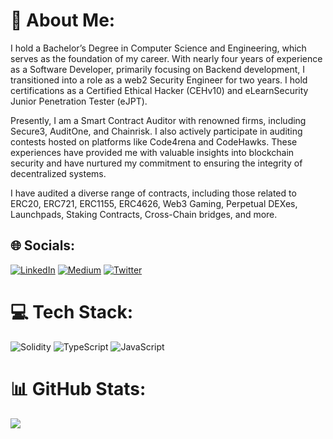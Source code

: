 # 💫 About Me:

I hold a Bachelor’s Degree in Computer Science and Engineering, which serves as the foundation of my career. With nearly four years of experience as a Software Developer, primarily focusing on Backend development, I transitioned into a role as a web2 Security Engineer for two years. I hold certifications as a Certified Ethical Hacker (CEHv10) and eLearnSecurity Junior Penetration Tester (eJPT).

Presently, I am a Smart Contract Auditor with renowned firms, including Secure3, AuditOne, and Chainrisk. I also actively participate in auditing contests hosted on platforms like Code4rena and CodeHawks. These experiences have provided me with valuable insights into blockchain security and have nurtured my commitment to ensuring the integrity of decentralized systems.

I have audited a diverse range of contracts, including those related to ERC20, ERC721, ERC1155, ERC4626, Web3 Gaming, Perpetual DEXes, Launchpads, Staking Contracts, Cross-Chain bridges, and more.


## 🌐 Socials:
[![LinkedIn](https://img.shields.io/badge/LinkedIn-%230077B5.svg?logo=linkedin&logoColor=white)](https://linkedin.com/in/zuhaib44/) [![Medium](https://img.shields.io/badge/Medium-12100E?logo=medium&logoColor=white)](https://medium.com/@zuhaibmd) [![Twitter](https://img.shields.io/badge/Twitter-%231DA1F2.svg?logo=Twitter&logoColor=white)](https://twitter.com/zuhaib44) 

# 💻 Tech Stack:
![Solidity](https://img.shields.io/badge/Solidity-%23363636.svg?style=for-the-badge&logo=solidity&logoColor=white) ![TypeScript](https://img.shields.io/badge/typescript-%23007ACC.svg?style=for-the-badge&logo=typescript&logoColor=white) ![JavaScript](https://img.shields.io/badge/javascript-%23323330.svg?style=for-the-badge&logo=javascript&logoColor=%23F7DF1E)

# 📊 GitHub Stats:
![](https://github-readme-stats.vercel.app/api/top-langs/?username=zzzuhaibmohd&theme=dark&hide_border=false&include_all_commits=false&count_private=false&layout=compact)

<!-- Proudly created with GPRM ( https://gprm.itsvg.in ) -->
